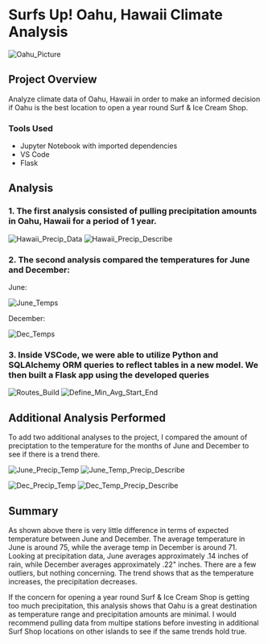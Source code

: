# Surfs Up!  Oahu, Hawaii Climate Analysis

![Oahu_Picture](https://user-images.githubusercontent.com/89044350/138095687-3a18ee4e-d091-4fce-b353-10488b852414.jpg)

## Project Overview
Analyze climate data of Oahu, Hawaii in order to make an informed decision if Oahu is the best location to open a year round Surf & Ice Cream Shop.

### Tools Used
- Jupyter Notebook with imported dependencies
- VS Code
- Flask

## Analysis
### 1. The first analysis consisted of pulling precipitation amounts in Oahu, Hawaii for a period of 1 year. 
![Hawaii_Precip_Data](https://user-images.githubusercontent.com/89044350/138100296-2c19b15e-f9b0-4c89-a1eb-78e5e457530a.PNG)
![Hawaii_Precip_Describe](https://user-images.githubusercontent.com/89044350/138100342-1783111c-5b68-4946-b806-6131c0ddaf35.PNG)

### 2. The second analysis compared the temperatures for June and December:
June:

![June_Temps](https://user-images.githubusercontent.com/89044350/138101228-b37ab459-f841-4880-a3c0-667d06eddbaa.PNG)

December:

![Dec_Temps](https://user-images.githubusercontent.com/89044350/138101348-f7aeec83-44d6-4bb4-9e1a-a4cc0f41d73d.PNG)

### 3.  Inside VSCode, we were able to utilize Python and SQLAlchemy ORM queries to reflect tables in a new model.  We then built a Flask app using the developed queries

![Routes_Build](https://user-images.githubusercontent.com/89044350/138102068-7391c39d-3a64-4710-b2b6-bd1a12d508a6.PNG)
![Define_Min_Avg_Start_End](https://user-images.githubusercontent.com/89044350/138102267-3b566383-0f32-493e-beb7-a60aa3535a75.PNG)

## Additional Analysis Performed
To add two additional analyses to the project, I compared the amount of preciptation to the temperature for the months of June and December to see if there is a trend there.

![June_Precip_Temp](https://user-images.githubusercontent.com/89044350/138109313-01385a45-68bf-4e40-a4b6-890cc08dedea.PNG)
![June_Temp_Precip_Describe](https://user-images.githubusercontent.com/89044350/138110058-200698ed-ee87-426e-9fe8-67bdcb4bac29.PNG)

![Dec_Precip_Temp](https://user-images.githubusercontent.com/89044350/138109380-049bab9b-0d74-4f47-802e-22b30d55276f.PNG)
![Dec_Temp_Precip_Describe](https://user-images.githubusercontent.com/89044350/138110130-d089cebe-82e2-465c-b5e4-3697b8392547.PNG)

## Summary
As shown above there is very little difference in terms of expected temperature between June and December. The average temperature in June is around 75, while the average temp in December is around 71.  Looking at precipitation data, June averages approximately .14 inches of rain, while December averages approximately .22" inches. There are a few outliers, but nothing concerning. The trend shows that as the temperature increases, the precipitation decreases.

If the concern for opening a year round Surf & Ice Cream Shop is getting too much precipitation,  this analysis shows that Oahu is a great destination as temperature range and precipitation amounts are minimal.  I would recommend pulling data from multipe stations before investing in additional Surf Shop locations on other islands to see if the same trends hold true.
